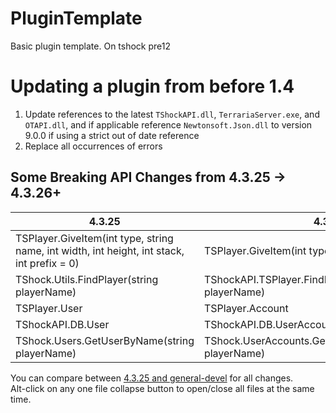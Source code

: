 # PluginTemplate
Basic plugin template. On tshock pre12

# Updating a plugin from before 1.4  
1. Update references to the latest `TShockAPI.dll`, `TerrariaServer.exe`, and `OTAPI.dll`, and if applicable reference `Newtonsoft.Json.dll` to version 9.0.0 if using a strict out of date reference
2. Replace all occurrences of errors


## Some Breaking API Changes from 4.3.25 -> 4.3.26+
| 4.3.25 | 4.3.26+ |
| -- | -- |
| TSPlayer.GiveItem(int type, string name, int width, int height, int stack, int prefix = 0) | TSPlayer.GiveItem(int type, int stack, int prefix = 0) |
| TShock.Utils.FindPlayer(string playerName) | TShockAPI.TSPlayer.FindByNameOrID(string playerName) |
| TSPlayer.User | TSPlayer.Account |
| TShockAPI.DB.User | TShockAPI.DB.UserAccount |
| TShock.Users.GetUserByName(string playerName) | TShock.UserAccounts.GetUserAccountByName(string playerName) |
  
You can compare between [4.3.25 and general-devel](https://github.com/Pryaxis/TShock/compare/v4.3.25...general-devel) for all changes.  
Alt-click on any one file collapse button to open/close all files at the same time.  
